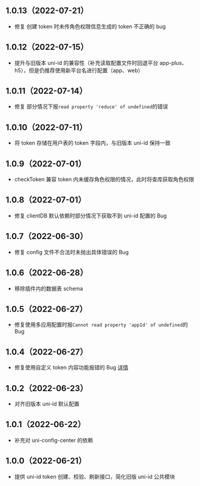 ## 1.0.13（2022-07-21）

- 修复 创建 token 时未传角色权限信息生成的 token 不正确的 bug

## 1.0.12（2022-07-15）

- 提升与旧版本 uni-id 的兼容性（补充读取配置文件时回退平台 app-plus、h5），但是仍推荐使用新平台名进行配置（app、web）

## 1.0.11（2022-07-14）

- 修复 部分情况下报`read property 'reduce' of undefined`的错误

## 1.0.10（2022-07-11）

- 将 token 存储在用户表的 token 字段内，与旧版本 uni-id 保持一致

## 1.0.9（2022-07-01）

- checkToken 兼容 token 内未缓存角色权限的情况，此时将查库获取角色权限

## 1.0.8（2022-07-01）

- 修复 clientDB 默认依赖时部分情况下获取不到 uni-id 配置的 Bug

## 1.0.7（2022-06-30）

- 修复 config 文件不合法时未抛出具体错误的 Bug

## 1.0.6（2022-06-28）

- 移除插件内的数据表 schema

## 1.0.5（2022-06-27）

- 修复使用多应用配置时报`Cannot read property 'appId' of undefined`的 Bug

## 1.0.4（2022-06-27）

- 修复使用自定义 token 内容功能报错的 Bug [详情](https://ask.dcloud.net.cn/question/147945)

## 1.0.2（2022-06-23）

- 对齐旧版本 uni-id 默认配置

## 1.0.1（2022-06-22）

- 补充对 uni-config-center 的依赖

## 1.0.0（2022-06-21）

- 提供 uni-id token 创建、校验、刷新接口，简化旧版 uni-id 公共模块

